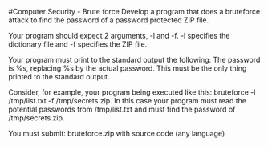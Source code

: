 #Computer Security - Brute force
Develop a program that does a bruteforce attack to find the password of a password protected ZIP file.

Your program should expect 2 arguments, -l and -f. -l specifies the dictionary file and -f specifies the ZIP file.

Your program must print to the standard output the following: The password is %s, replacing %s by the actual password. This must be the only thing printed to the standard output.

Consider, for example, your program being executed like this: bruteforce -l /tmp/list.txt -f /tmp/secrets.zip. In this case your program must read the potential passwords from /tmp/list.txt and must find the password of /tmp/secrets.zip.

You must submit:
bruteforce.zip with source code (any language)

